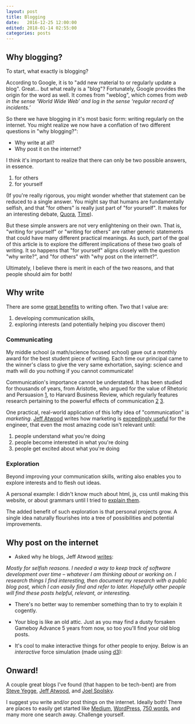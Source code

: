 ```yaml
---
layout: post
title: Blogging
date:   2016-12-25 12:00:00
edited: 2018-01-14 02:55:00
categories: posts
---
```


## Why blogging?

To start, what exactly is blogging?

According to Google, it is to "add new material to or regularly update a blog".
Great... but what really is a "blog"?
Fortunately, Google provides the origin for the word as well. It
comes from "weblog", which comes from
_web in the sense ‘World Wide Web’ and log in the sense ‘regular record of incidents.’_

So there we have blogging in it's most basic form: writing regularly on the
internet. You might realize we now have a conflation of two different
questions in "why blogging?":

- Why write at all?
- Why post it on the internet?

I think it's important to realize that there can only be two possible
answers, in essence.

1. for others
2. for yourself

(If you're really rigorous, you might wonder whether that statement can be
reduced to a single answer. You might say that humans are
fundamentally selfish, and that "for others" is really just part of "for
yourself". It makes for an interesting debate,
[Quora](https://www.quora.com/Is-human-nature-fundamentally-selfish-or-altruistic),
[Time](https://healthland.time.com/2012/10/08/is-human-nature-fundamentally-selfish-or-altruistic/)).

But these simple answers are not very enlightening on their own. That is,
"writing for yourself" or "writing for others" are rather generic statements
that could have many different practical meanings. As such, part of the goal of
this article is to explore the different implications of these two goals of
writing. It so happens that "for yourself" aligns closely with the question
"why write?", and "for others" with "why post on the internet?".

Ultimately, I believe there is merit in each of the two reasons, and
that people should aim for both!

## Why write
There are some
[great benefits](https://www.lifehack.org/articles/lifestyle/10-reasons-you-should-write-something-each-day.html)
to writing often.
Two that I value are:

1. developing communication skills,
2. exploring interests (and potentially helping you discover them)

### Communicating
My middle school (a math/science focused school) gave out a monthly award for
the best student piece of writing. Each time our principal came to the winner's
class to give the very same exhortation, saying: science and math will do you
nothing if you cannot communicate!

Communication's importance cannot be understated.
It has been studied for thousands of years,
from Aristotle, who argued for the value of Rhetoric and Persuasion
[1](http://classics.mit.edu/Aristotle/rhetoric.1.i.html), to
Harvard Business Review, which regularly features research pertaining to
the powerful effects of communication [2](https://hbr.org/topic/communication)
[3](https://hbr.org/1998/05/the-necessary-art-of-persuasion).

One practical, real-world application of this lofty idea of "communication" is
_marketing_. [Jeff Atwood](https://en.wikipedia.org/wiki/Jeff_Atwood) writes
how marketing is
[exceedingly useful](https://blog.codinghorror.com/the-one-thing-every-software-engineer-should-know/)
for the engineer, that even the most amazing code isn't relevant until:

1. people understand what you're doing
2. people become interested in what you're doing
3. people get excited about what you're doing

### Exploration
Beyond improving your communication skills, writing also enables you to explore
interests and to flesh out ideas.

A personal example: I didn't know much about html, js, css until making this website,
or about grammars until I tried to
[explain them](https://fluxlemur.github.io/posts/2015/03/24/grammar.html).

The added benefit of such exploration is that personal projects grow. A single
idea naturally flourishes into a tree of possibilities and potential improvements.

## Why post on the internet

- Asked why he blogs, Jeff Atwood [writes](https://blog.codinghorror.com/about-me/):

_Mostly for selfish reasons. I needed a way to keep track of software
development over time – whatever I am thinking about or working on. I research
things I find interesting, then document my research with a public blog post,
which I can easily find and refer to later. Hopefully other people will find
these posts helpful, relevant, or interesting._

- There's no better way to remember something than to try to explain it cogently.

- Your blog is like an old attic. Just as you may find a dusty forsaken
Gameboy Advance 5 years from now, so too you'll find your old blog posts.

- It's cool to make interactive things for other people to enjoy. Below is
an *interactive* force simulation
(made using [d3](http://bl.ocks.org/mbostock/2990a882e007f8384b04827617752738)):

<canvas width="600" height="400"></canvas>

## Onward!

A couple great blogs I've found (that happen to be tech-bent) are from
[Steve Yegge](https://sites.google.com/site/steveyegge2/blog-rants),
[Jeff Atwood](https://blog.codinghorror.com/), and
[Joel Spolsky](https://www.joelonsoftware.com/).

I suggest you write and/or post things on the internet. Ideally both!
There are places to easily get started like
[Medium](https://publishers.medium.com/),
[WordPress](https://wordpress.com),
[750 words](https://750words.com/), and many more one search away.
Challenge yourself.

<script src="https://d3js.org/d3.v4.min.js"></script>
<script src="/scripts/collision.js" type="text/javascript">
